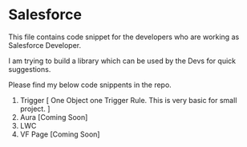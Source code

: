 # Salesforce

This file contains code snippet for the developers who are working as Salesforce Developer.

I am trying to build a library which can be used by the Devs for quick suggestions. 

Please find my below code snippents in the repo.

1. Trigger [ One Object one Trigger Rule. This is very basic for small project. ]
2. Aura [Coming Soon]
3. LWC
4. VF Page [Coming Soon]
